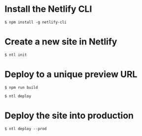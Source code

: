 # Install the Netlify CLI
````
$ npm install -g netlify-cli
````

# Create a new site in Netlify
````
$ ntl init
````

# Deploy to a unique preview URL
````
$ npm run build
````
````
$ ntl deploy
````
# Deploy the site into production
````
$ ntl deploy --prod
````



<!-- ````
npx @line/create-liff-app
````

````
npm install -g netlify-cli
````

````
netlify login
````

````
npm run build
````

````
netlify deploy
```` -->
